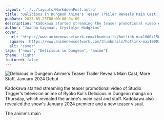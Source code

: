 ```yaml
---
layout: '../../layouts/MarkdownPost.astro'
title: "Delicious in Dungeon Anime's Teaser Trailer Reveals Main Cast, More Staff, January 2024 Debut"
pubDate: 2023-05-25T08:00:00-04:00
description: "Kadokawa started streaming the teaser promotional video of Studio Trigger's television anime of Ryōko Kui's Delicious in Dungeon manga on Thursday, which revealed the anime's main cast and staff. Kadokawa also revealed the show's January 2024 premiere and a new teaser visual."
author: "Joanna Cayanan, Crystalyn Hodgkins"
cover:
  url: 'https://www.animenewsnetwork.com/thumbnails/hotlink-max1000x1500/cms/news.6/198425/dungeon-kv-no-words.jpg'
  square: 'https://www.animenewsnetwork.com/thumbnails/hotlink-max1000x1500/cms/news.6/198425/dungeon-kv-no-words.jpg'
  alt: 'cover'
tags: ["news", "Delicious in Dungeon", "anime"]
theme: 'light'
featured: false
---
```


![Delicious in Dungeon Anime's Teaser Trailer Reveals Main Cast, More Staff, January 2024 Debut](https://www.animenewsnetwork.com/thumbnails/hotlink-max1000x1500/cms/news.6/198425/dungeon-kv-no-words.jpg)

Kadokawa started streaming the teaser promotional video of Studio Trigger's television anime of Ryōko Kui's Delicious in Dungeon manga on Thursday, which revealed the anime's main cast and staff. Kadokawa also revealed the show's January 2024 premiere and a new teaser visual.

The anime's main